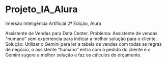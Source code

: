 # Projeto_IA_Alura
Imersão Inteligência Artificial 2ª Edição, Alura

Assistente de Vendas para Data Center.
Problema: Assistente de vendas "humano" sem experiencia para indicar a melhor solução para o cliente.
Solução: Utilizar o Gemini para ler a tabela de vendas com todas as regras de negócio, o assistente “humano” entra com o pedido do cliente e o Gemini sugere a melhor solução e faz os cálculos do orçamento. 
